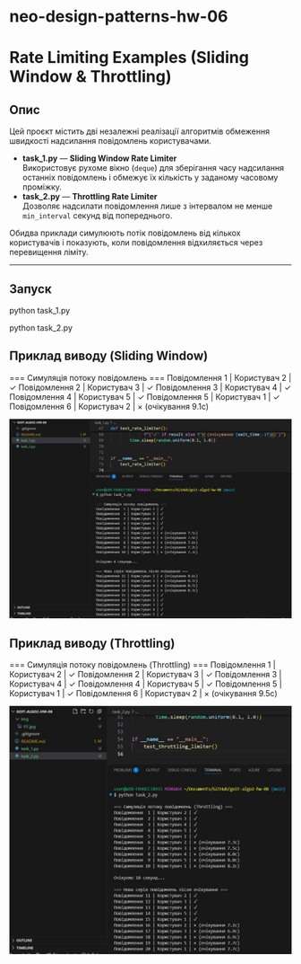 # neo-design-patterns-hw-06

# Rate Limiting Examples (Sliding Window & Throttling)

## Опис

Цей проєкт містить дві незалежні реалізації алгоритмів обмеження швидкості надсилання повідомлень користувачами.

- **task_1.py** — **Sliding Window Rate Limiter**  
  Використовує рухоме вікно (`deque`) для зберігання часу надсилання останніх повідомлень і обмежує їх кількість у заданому часовому проміжку.
- **task_2.py** — **Throttling Rate Limiter**  
  Дозволяє надсилати повідомлення лише з інтервалом не менше `min_interval` секунд від попереднього.

Обидва приклади симулюють потік повідомлень від кількох користувачів і показують, коли повідомлення відхиляється через перевищення ліміту.

---

## Запуск

python task_1.py

python task_2.py

## Приклад виводу (Sliding Window)

=== Симуляція потоку повідомлень ===
Повідомлення 1 | Користувач 2 | ✓
Повідомлення 2 | Користувач 3 | ✓
Повідомлення 3 | Користувач 4 | ✓
Повідомлення 4 | Користувач 5 | ✓
Повідомлення 5 | Користувач 1 | ✓
Повідомлення 6 | Користувач 2 | × (очікування 9.1с)

![alt text](img/01.jpg)

## Приклад виводу (Throttling)

=== Симуляція потоку повідомлень (Throttling) ===
Повідомлення 1 | Користувач 2 | ✓
Повідомлення 2 | Користувач 3 | ✓
Повідомлення 3 | Користувач 4 | ✓
Повідомлення 4 | Користувач 5 | ✓
Повідомлення 5 | Користувач 1 | ✓
Повідомлення 6 | Користувач 2 | × (очікування 9.5с)

![alt text](img/02.jpg)
